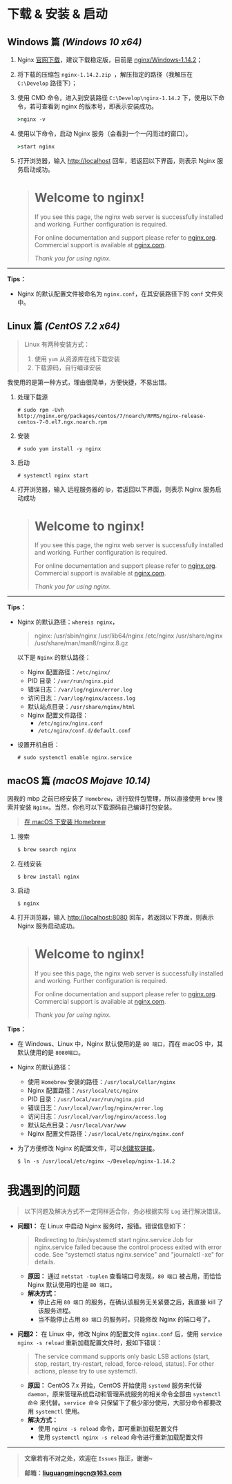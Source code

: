 # 下载 & 安装 & 启动

## Windows 篇 *(Windows 10 x64)*

1. Nginx [官网下载](http://nginx.org/en/download.html)，建议下载稳定版，目前是 [ nginx/Windows-1.14.2](http://nginx.org/download/nginx-1.14.2.zip)；

2. 将下载的压缩包 `nginx-1.14.2.zip `，解压指定的路径（我解压在 `C:\Develop` 路径下）；

3. 使用 CMD 命令，进入到安装路径 `C:\Develop\nginx-1.14.2` 下，使用以下命令，若可查看到 nginx 的版本号，即表示安装成功。

   ```cmd
   >nginx -v
   ```

4. 使用以下命令，启动 Nginx 服务（会看到一个一闪而过的窗口）。

   ```cmd
   >start nginx
   ```

5. 打开浏览器，输入 [http://localhost](http://localhost/) 回车，若返回以下界面，则表示 Nginx 服务启动成功。

   ># Welcome to nginx!
   >
   >If you see this page, the nginx web server is successfully installed and working. Further configuration is required.
   >
   >For online documentation and support please refer to [nginx.org](http://nginx.org/).
   >Commercial support is available at [nginx.com](http://nginx.com/).
   >
   >*Thank you for using nginx.*

---

**Tips：**

- Nginx 的默认配置文件被命名为 `nginx.conf`，在其安装路径下的 `conf` 文件夹中。

## Linux 篇 *(CentOS 7.2 x64)*

> Linux 有两种安装方式：
>
> 1. 使用 `yum` 从资源库在线下载安装
> 2. 下载源码，自行编译安装

我使用的是第一种方式，理由很简单，方便快捷，不易出错。

1. 处理下载源

   ```shell
   # sudo rpm -Uvh http://nginx.org/packages/centos/7/noarch/RPMS/nginx-release-centos-7-0.el7.ngx.noarch.rpm
   ```

2. 安装

   ```shell
   # sudo yum install -y nginx
   ```

3. 启动

   ```shell
   # systemctl nginx start
   ```

4. 打开浏览器，输入 远程服务器的 ip，若返回以下界面，则表示 Nginx 服务启动成功

   ># Welcome to nginx!
   >
   >If you see this page, the nginx web server is successfully installed and working. Further configuration is required.
   >
   >For online documentation and support please refer to [nginx.org](http://nginx.org/).
   >Commercial support is available at [nginx.com](http://nginx.com/).
   >
   >*Thank you for using nginx.*

---

**Tips：**

- Nginx 的默认路径：`whereis nginx`，

  > nginx: /usr/sbin/nginx /usr/lib64/nginx /etc/nginx /usr/share/nginx /usr/share/man/man8/nginx.8.gz

  以下是 `Nginx` 的默认路径： 

  - Nginx 配置路径：`/etc/nginx/`
  - PID 目录：`/var/run/nginx.pid`
  - 错误日志：`/var/log/nginx/error.log `
  - 访问日志：`/var/log/nginx/access.log `
  - 默认站点目录：`/usr/share/nginx/html`
  - Nginx 配置文件路径：
    - `/etc/nginx/nginx.conf` 
    - `/etc/nginx/conf.d/default.conf` 

- 设置开机自启：

  ```shell
  # sudo systemctl enable nginx.service
  ```


## macOS 篇 *(macOS Mojave 10.14)*

因我的 mbp 之前已经安装了 `Homebrew`，进行软件包管理，所以直接使用 `brew` 搜索并安装 `Nginx`。当然，你也可以下载源码自己编译打包安装。

> [在 macOS 下安装 Homebrew](https://github.com/cnLGMing/Blog/blob/28cdc0966cf674758586c25795b1e6c0a173bed5/macOS/%E5%9C%A8%20macOS%20%E4%B8%8B%E5%AE%89%E8%A3%85%20Homebrew.md)

1. 搜索

   ```bash
   $ brew search nginx 
   ```

2. 在线安装

   ```shell
   $ brew install nginx
   ```

3. 启动

   ```shell
   $ nginx
   ```

4. 打开浏览器，输入 [http://localhost:8080](http://localhost:8080) 回车，若返回以下界面，则表示 Nginx 服务启动成功。

   > # Welcome to nginx!
   >
   > If you see this page, the nginx web server is successfully installed and working. Further configuration is required.
   >
   > For online documentation and support please refer to [nginx.org](http://nginx.org/).
   > Commercial support is available at [nginx.com](http://nginx.com/).
   >
   > *Thank you for using nginx.*

**Tips：**

- 在 Windows、Linux 中，Nginx 默认使用的是 `80 端口`，而在 macOS 中，其默认使用的是 `8080端口`。

- Nginx 的默认路径：

  - 使用 `Homebrew` 安装的路径：`/usr/local/Cellar/nginx`
  - Nginx 配置路径：`/usr/local/etc/nginx `
  - PID 目录：`/usr/local/var/run/nginx.pid`
  - 错误日志：`/usr/local/var/log/nginx/error.log `
  - 访问日志：`/usr/local/var/log/nginx/access.log `
  - 默认站点目录：`/usr/local/var/www `
  - Nginx 配置文件路径：`/usr/local/etc/nginx/nginx.conf` 

- 为了方便修改 Nginx 的配置文件，可以[创建软链接](https://github.com/cnLGMing/Blog/blob/master/Linux/创建软链接.md)。

  ```shell
  $ ln -s /usr/local/etc/nginx ~/Develop/nginx-1.14.2
  ```

# 我遇到的问题

> 以下问题及解决方式不一定同样适合你，务必根据实际 `Log` 进行解决错误。

- **问题1：** 在 Linux 中启动 Nginx 服务时，报错。错误信息如下：

    > Redirecting to /bin/systemctl start  nginx.service
    > Job for nginx.service failed because the control process exited with error code. See "systemctl status nginx.service" and "journalctl -xe" for details.

    - **原因：** 通过 `netstat -tuplen` 查看端口号发现，`80 端口` 被占用，而恰恰 Nginx 默认使用的也是 `80 端口`。
    - **解决方式：**
      - 停止占用 `80 端口` 的服务，在确认该服务无关紧要之后，我直接 kill 了该服务进程。
      - 当不能停止占用 `80 端口` 的服务时，只能修改 Nginx 的端口号了。

- **问题2：** 在 Linux 中，修改 Nginx 的配置文件 `nginx.conf` 后，使用 `service nginx -s reload` 重新加载配置文件时，报如下错误：

  > The service command supports only basic LSB actions (start, stop, restart, try-restart, reload, force-reload, status). For other actions, please try to use systemctl.

  - **原因：** CentOS 7.x 开始，CentOS 开始使用 `systemd` 服务来代替 `daemon`，原来管理系统启动和管理系统服务的相关命令全部由 `systemctl 命令` 来代替。`service 命令` 只保留下了极少部分使用，大部分命令都要改用 `systemctl` 使用。 
  - **解决方式：**
    - 使用 `nginx -s reload` 命令，即可重新加载配置文件
    - 使用 `systemctl nginx -s reload` 命令进行重新加载配置文件

---

> **文章若有不对之处，欢迎在 `Issues` 指正，谢谢~**
>
> **邮箱：liuguangmingcn@163.com**